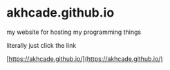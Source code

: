 # akhcade.github.io
my website for hosting my programming things

literally just click the link

[https://akhcade.github.io/](https://akhcade.github.io/)
